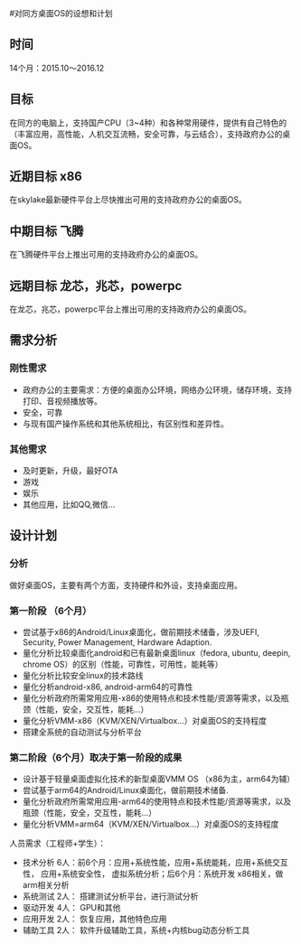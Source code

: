 #对同方桌面OS的设想和计划

## 时间 
14个月：2015.10～2016.12

## 目标
在同方的电脑上，支持国产CPU（3~4种）和各种常用硬件，提供有自己特色的（丰富应用，高性能，人机交互流畅，安全可靠，与云结合），支持政府办公的桌面OS。

## 近期目标 x86
在skylake最新硬件平台上尽快推出可用的支持政府办公的桌面OS。

## 中期目标 飞腾
在飞腾硬件平台上推出可用的支持政府办公的桌面OS。

## 远期目标 龙芯，兆芯，powerpc
在龙芯，兆芯，powerpc平台上推出可用的支持政府办公的桌面OS。

## 需求分析
### 刚性需求
 - 政府办公的主要需求：方便的桌面办公环境，网络办公环境，储存环境，支持打印、音视频播放等。
 - 安全，可靠
 - 与现有国产操作系统和其他系统相比，有区别性和差异性。
 
### 其他需求
 - 及时更新，升级，最好OTA
 - 游戏
 - 娱乐 
 - 其他应用，比如QQ,微信...


## 设计计划

### 分析
  做好桌面OS，主要有两个方面，支持硬件和外设，支持桌面应用。
  
### 第一阶段 （6个月）
 - 尝试基于x86的Android/Linux桌面化，做前期技术储备，涉及UEFI, Security, Power Management, Hardware Adaption.
 - 量化分析比较桌面化android和已有最新桌面linux（fedora, ubuntu, deepin, chrome OS）的区别（性能，可靠性，可用性，能耗等）
 - 量化分析比较安全linux的技术路线
 - 量化分析android-x86, android-arm64的可靠性
 - 量化分析政府所需常用应用-x86的使用特点和技术性能/资源等需求，以及瓶颈（性能，安全，交互性，能耗...） 
 - 量化分析VMM-x86（KVM/XEN/Virtualbox...）对桌面OS的支持程度
 - 搭建全系统的自动测试与分析平台
  
### 第二阶段（6个月）取决于第一阶段的成果
 - 设计基于轻量桌面虚拟化技术的新型桌面VMM OS （x86为主，arm64为辅）
 - 尝试基于arm64的Android/Linux桌面化，做前期技术储备.
 - 量化分析政府所需常用应用-arm64的使用特点和技术性能/资源等需求，以及瓶颈（性能，安全，交互性，能耗...） 
 - 量化分析VMM=arm64（KVM/XEN/Virtualbox...）对桌面OS的支持程度
 
人员需求（工程师+学生）：
 - 技术分析 6人：前6个月：应用+系统性能，应用+系统能耗，应用+系统交互性， 应用+系统安全性， 虚拟系统分析；后6个月：系统开发 x86相关，做arm相关分析
 - 系统测试 2人： 搭建测试分析平台，进行测试分析
 - 驱动开发 4人： GPU和其他
 - 应用开发 2人： 恢复应用，其他特色应用
 - 辅助工具 2人： 软件升级辅助工具，系统+内核bug动态分析工具

